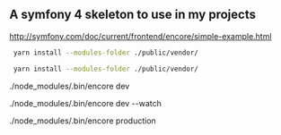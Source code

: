 A symfony 4 skeleton to use in  my projects
-------------------------------------------

http://symfony.com/doc/current/frontend/encore/simple-example.html

```sh
 yarn install --modules-folder ./public/vendor/
```

```sh
 yarn install --modules-folder ./public/vendor/
```


./node_modules/.bin/encore dev


 ./node_modules/.bin/encore dev --watch


 ./node_modules/.bin/encore production